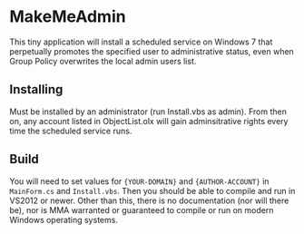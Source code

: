 # MakeMeAdmin
This tiny application will install a scheduled service on Windows 7 that perpetually promotes the specified user to administrative status, even when Group Policy overwrites the local admin users list.

## Installing

Must be installed by an administrator (run Install.vbs as admin). From then on, any account listed in ObjectList.olx will gain adminsitrative rights every time the scheduled service runs.

## Build

You will need to set values for `{YOUR-DOMAIN}` and `{AUTHOR-ACCOUNT}` in `MainForm.cs` and `Install.vbs`. Then you should be able to compile and run in VS2012 or newer. Other than this, there is no documentation (nor will there be), nor is MMA warranted or guaranteed to compile or run on modern Windows operating systems.

